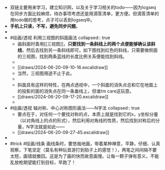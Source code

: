 - 双链主要用来学习，建立知识网，以及关于学习相关的todo——因为logseq在同步方面比较麻烦，待办事项考虑还是用滴答清单，更方便。但滴答清单的用todo做的思考，点子可以丢到logseq中。
- **手机上只读，不写，避免同步问题**。
-
- #绘画/透视 利用三视图的斜面画法
  collapsed:: true
	- 画斜面时善用[[三视图]]，**只要找到一条斜线上的两个点便能够确认该斜线**，然后去找到另一条斜线即可，如下图找到红色的斜线，只需要做侧面的三视图，找到两条蓝线的长度比例关系便能找到斜线。
	-
	- [[draws/2024-06-20-09-10-16.excalidraw]]
	- 当然，三视图用途不止于此。
	-
	- 斜面具有这样的特性，在两点透视中，一个斜面的消失点总和它在地面上的投影的面的消失点在同一条垂线上，但谁tm care这玩意。
	- [[draws/2024-06-20-09-17-20.excalidraw]]
	-
- #绘画/透视 轴对称、中心对称图形画法——N字法
  collapsed:: true
	- 要点在于，对任何一个要找对称的点，本质上就是找到它的x，y坐标分量（以对角线上的点的形式），然后利用对角线的性质，然后找到对称后的分量，N字法就是如此——
	- [[draws/2024-06-20-09-27-45.excalidraw]]
-
- #trick #绘画/线条 画线条时，要悠哉地画，带着某种禅意，平静，仔细、认真观察，下笔坚定（莫名有种玩音游打到拍子上的感觉！），两笔之间间隔不要太短，画错就撤回。这是为了画的快而故意画慢。让每一颗子弹有意义，不能乱放枪期望能打到目标，早跑了！